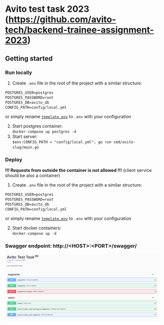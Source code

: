 # Avito test task 2023 (https://github.com/avito-tech/backend-trainee-assignment-2023)

## Getting started

### Run locally

1. Create `.env` file in the root of the project with a similar structure:

```
POSTGRES_USER=postgres
POSTGRES_PASSWORD=root
POSTGRES_DB=avito_db
CONFIG_PATH=config/local.yml
```

or simply rename [`template.env`](template.env) to `.env` with your configuration

2. Start postgres container: \
`docker-compose up postgres -d`
3. Start server: \
`$env:CONFIG_PATH = "config/local.yml"; go run cmd/avito-slug/main.go`

### Deploy
**!!! Requests from outside the container is not allowed !!!**
(client service should be also a container)

1. Create `.env` file in the root of the project with a similar structure:

```
POSTGRES_USER=postgres
POSTGRES_PASSWORD=root
POSTGRES_DB=avito_db
CONFIG_PATH=config/local.yml
```

or simply rename [`template.env`](template.env) to `.env` with your configuration

2. Start docker containers: \
   `docker-compose up -d`

### Swagger endpoint: http://\<HOST>:\<PORT>/swagger/

![swagger.png](attachments%2Fswagger.png)


